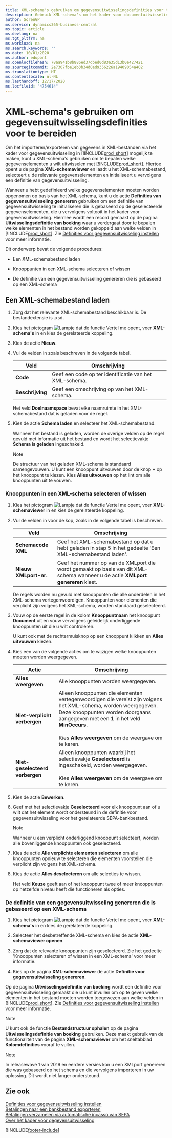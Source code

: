 ```yaml
---
title: XML-schema's gebruiken om gegevensuitwisselingsdefinities voor te bereiden
description: Gebruik XML-schema's om het kader voor documentuitwisseling in te stellen.
author: SorenGP
ms.service: dynamics365-business-central
ms.topic: article
ms.devlang: na
ms.tgt_pltfrm: na
ms.workload: na
ms.search.keywords: ''
ms.date: 10/01/2020
ms.author: edupont
ms.openlocfilehash: 78aa941b8b886ed37dbed0d83a35d13b0e427421
ms.sourcegitcommit: 2e7307fbe1eb3b34d0ad9356226a19409054a402
ms.translationtype: HT
ms.contentlocale: nl-NL
ms.lasthandoff: 12/17/2020
ms.locfileid: "4754614"
---
```

# <a name="use-xml-schemas-to-prepare-data-exchange-definitions"></a>XML-schema's gebruiken om gegevensuitwisselingsdefinities voor te bereiden

Om het importeren/exporteren van gegevens in XML-bestanden via het kader voor gegevensuitwisseling in [!INCLUDE[prod_short](includes/prod_short.md)] mogelijk te maken, kunt u XML-schema's gebruiken om te bepalen welke gegevenselementen u wilt uitwisselen met [!INCLUDE[prod_short](includes/prod_short.md)]. Hiertoe opent u de pagina **XML-schemaviewer** en laadt u het XML-schemabestand, selecteert u de relevante gegevenselementen en initialiseert u vervolgens een definitie van gegevensuitwisseling.  

 Wanneer u hebt gedefinieerd welke gegevenselementen moeten worden opgenomen op basis van het XML-schema, kunt u de actie **Definities van gegevensuitwisseling genereren** gebruiken om een definitie van gegevensuitwisseling te initialiseren die is gebaseerd op de geselecteerde gegevenselementen, die u vervolgens voltooit in het kader voor gegevensuitwisseling. Hiermee wordt een record gemaakt op de pagina **Uitwisselingsdefinitie van boeking** waar u verdergaat door te bepalen welke elementen in het bestand worden gekoppeld aan welke velden in [!INCLUDE[prod_short](includes/prod_short.md)]. Zie [Definities voor gegevensuitwisseling instellen](across-how-to-set-up-data-exchange-definitions.md) voor meer informatie.  

 Dit onderwerp bevat de volgende procedures:  

- Een XML-schemabestand laden  

- Knooppunten in een XML-schema selecteren of wissen  

- De definitie van een gegevensuitwisseling genereren die is gebaseerd op een XML-schema  

## <a name="to-load-an-xml-schema-file"></a>Een XML-schemabestand laden

1. Zorg dat het relevante XML-schemabestand beschikbaar is. De bestandextensie is .xsd.  

2. Kies het pictogram ![Lampje dat de functie Vertel me opent](media/ui-search/search_small.png "Vertel me wat u wilt doen"), voer **XML-schema's** in en kies de gerelateerde koppeling.  

3. Kies de actie **Nieuw**.  

4. Vul de velden in zoals beschreven in de volgende tabel.  

    |Veld|Omschrijving|  
    |---------------------------------|---------------------------------------|  
    |**Code**|Geef een code op ter identificatie van het XML-schema.|  
    |**Beschrijving**|Geef een omschrijving op van het XML-schema.|  

     Het veld **Doelnaamspace** bevat elke naamruimte in het XML-schemabestand dat is geladen voor de regel.  

5. Kies de actie **Schema laden** en selecteer het XML-schemabestand.  

     Wanneer het bestand is geladen, worden de overige velden op de regel gevuld met informatie uit het bestand en wordt het selectievakje **Schema is geladen** ingeschakeld.  

    > [!NOTE]  
    >  De structuur van het geladen XML-schema is standaard samengevouwen. U kunt een knooppunt uitvouwen door de knop **+** op het knooppunt te kiezen. Kies **Alles uitvouwen** op het lint om alle knooppunten uit te vouwen.  

### <a name="to-select-or-clear-nodes-in-an-xml-schema"></a>Knooppunten in een XML-schema selecteren of wissen  

1. Kies het pictogram ![Lampje dat de functie Vertel me opent](media/ui-search/search_small.png "Vertel me wat u wilt doen"), voer **XML-schemaviewer** in en kies de gerelateerde koppeling.  

2. Vul de velden in voor de kop, zoals in de volgende tabel is beschreven.  

    |Veld|Omschrijving|  
    |---------------------------------|---------------------------------------|  
    |**Schemacode XML**|Geef het XML-schemabestand op dat u hebt geladen in stap 5 in het gedeelte 'Een XML-schemabestand laden'.|  
    |**Nieuw XMLport-nr.**|Geef het nummer op van de XMLport die wordt gemaakt op basis van dit XML-schema wanneer u de actie **XMLport genereren** kiest.|  

     De regels worden nu gevuld met knooppunten die alle onderdelen in het XML-schema vertegenwoordigen. Knooppunten voor elementen die verplicht zijn volgens het XML-schema, worden standaard geselecteerd.  

3. Vouw op de eerste regel in de kolom **Knooppuntnaam** het knooppunt **Document** uit en vouw vervolgens geleidelijk onderliggende knooppunten uit die u wilt controleren.  

     U kunt ook met de rechtermuisknop op een knooppunt klikken en **Alles uitvouwen** kiezen.  

4. Kies een van de volgende acties om te wijzigen welke knooppunten moeten worden weergegeven.  

    |**Actie**|Omschrijving|  
    |----------------|---------------------------------------|  
    |**Alles weergeven**|Alle knooppunten worden weergegeven.|  
    |**Niet-verplicht verbergen**|Alleen knooppunten die elementen vertegenwoordigen die vereist zijn volgens het XML-schema, worden weergegeven. Deze knooppunten worden doorgaans aangegeven met een **1** in het veld **MinOccurs**.<br /><br /> Kies **Alles weergeven** om de weergave om te keren.|  
    |**Niet-geselecteerd verbergen**|Alleen knooppunten waarbij het selectievakje **Geselecteerd** is ingeschakeld, worden weergegeven.<br /><br /> Kies **Alles weergeven** om de weergave om te keren.|  

5. Kies de actie **Bewerken**.  

6. Geef met het selectievakje **Geselecteerd** voor elk knooppunt aan of u wilt dat het element wordt ondersteund in de definitie voor gegevensuitwisseling voor het gerelateerde SEPA-bankbestand.  

    > [!NOTE]  
    >  Wanneer u een verplicht onderliggend knooppunt selecteert, worden alle bovenliggende knooppunten ook geselecteerd.  

7. Kies de actie **Alle verplichte elementen selecteren** om alle knooppunten opnieuw te selecteren die elementen voorstellen die verplicht zijn volgens het XML-schema.  

8. Kies de actie **Alles deselecteren** om alle selecties te wissen.  

     Het veld **Keuze** geeft aan of het knooppunt twee of meer knooppunten op hetzelfde niveau heeft die functioneren als opties.  

### <a name="to-generate-a-data-exchange-definition-that-is-based-on-an-xml-schema"></a>De definitie van een gegevensuitwisseling genereren die is gebaseerd op een XML-schema  

1. Kies het pictogram ![Lampje dat de functie Vertel me opent](media/ui-search/search_small.png "Vertel me wat u wilt doen"), voer **XML-schema's** in en kies de gerelateerde koppeling.  

2. Selecteer het desbetreffende XML-schema en kies de actie **XML-schemaviewer openen**.  

3. Zorg dat de relevante knooppunten zijn geselecteerd. Zie het gedeelte 'Knooppunten selecteren of wissen in een XML-schema' voor meer informatie.  

4. Kies op de pagina **XML-schemaviewer** de actie **Definitie voor gegevensuitwisseling genereren**.  

 Op de pagina **Uitwisselingsdefinitie van boeking** wordt een definitie voor gegevensuitwisseling gemaakt die u kunt invullen om op te geven welke elementen in het bestand moeten worden toegewezen aan welke velden in [!INCLUDE[prod_short](includes/prod_short.md)]. Zie [Definities voor gegevensuitwisseling instellen](across-how-to-set-up-data-exchange-definitions.md) voor meer informatie.  

> [!NOTE]  
> U kunt ook de functie **Bestandstructuur ophalen** op de pagina **Uitwisselingsdefinitie van boeking** gebruiken. Deze maakt gebruik van de functionaliteit van de pagina **XML-schemaviewer** om het sneltabblad **Kolomdefinities** vooraf te vullen.  

> [!NOTE]
> In releasewave 1 van 2019 en eerdere versies kon u een XMLport genereren die was gebaseerd op het schema en die vervolgens importeren in uw oplossing. Dit wordt niet langer ondersteund.

## <a name="see-also"></a>Zie ook

[Definities voor gegevensuitwisseling instellen](across-how-to-set-up-data-exchange-definitions.md)  
[Betalingen naar een bankbestand exporteren](finance-make-payments-with-bank-data-conversion-service-or-sepa-credit-transfer.md#exporting-payments-to-a-bank-file)  
[Betalingen verzamelen via automatische incasso van SEPA](finance-collect-payments-with-sepa-direct-debit.md)  
[Over het kader voor gegevensuitwisseling](across-about-the-data-exchange-framework.md)  


[!INCLUDE[footer-include](includes/footer-banner.md)]